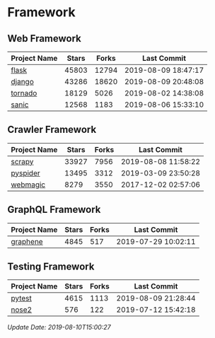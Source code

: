 # Framework

## Web Framework

| Project Name | Stars | Forks | Last Commit |
| ------------ | ----- | ----- | ----------- |
| [flask](https://github.com/pallets/flask) | 45803 | 12794 | 2019-08-09 18:47:17 |
| [django](https://github.com/django/django) | 43286 | 18620 | 2019-08-09 20:48:08 |
| [tornado](https://github.com/tornadoweb/tornado) | 18129 | 5026 | 2019-08-02 14:38:08 |
| [sanic](https://github.com/huge-success/sanic) | 12568 | 1183 | 2019-08-06 15:33:10 |

## Crawler Framework

| Project Name | Stars | Forks | Last Commit |
| ------------ | ----- | ----- | ----------- |
| [scrapy](https://github.com/scrapy/scrapy) | 33927 | 7956 | 2019-08-08 11:58:22 |
| [pyspider](https://github.com/binux/pyspider) | 13495 | 3312 | 2019-03-09 23:50:28 |
| [webmagic](https://github.com/code4craft/webmagic) | 8279 | 3550 | 2017-12-02 02:57:06 |

## GraphQL Framework

| Project Name | Stars | Forks | Last Commit |
| ------------ | ----- | ----- | ----------- |
| [graphene](https://github.com/graphql-python/graphene) | 4845 | 517 | 2019-07-29 10:02:11 |

## Testing Framework

| Project Name | Stars | Forks | Last Commit |
| ------------ | ----- | ----- | ----------- |
| [pytest](https://github.com/pytest-dev/pytest) | 4615 | 1113 | 2019-08-09 21:28:44 |
| [nose2](https://github.com/nose-devs/nose2) | 576 | 122 | 2019-07-12 15:42:18 |

*Update Date: 2019-08-10T15:00:27*